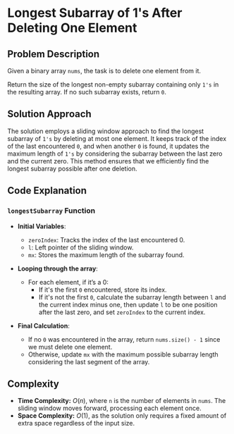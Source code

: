 # Longest Subarray of 1's After Deleting One Element

## Problem Description

Given a binary array `nums`, the task is to delete one element from it.

Return the size of the longest non-empty subarray containing only `1's` in the resulting array. If no such subarray exists, return `0`.

## Solution Approach

The solution employs a sliding window approach to find the longest subarray of `1's` by deleting at most one element. It keeps track of the index of the last encountered `0`, and when another `0` is found, it updates the maximum length of `1's` by considering the subarray between the last zero and the current zero. This method ensures that we efficiently find the longest subarray possible after one deletion.

## Code Explanation

### `longestSubarray` Function

- **Initial Variables**:
  - `zeroIndex`: Tracks the index of the last encountered 0.
  - `l`: Left pointer of the sliding window.
  - `mx`: Stores the maximum length of the subarray found.

- **Looping through the array**:
  - For each element, if it’s a 0:
    - If it's the first `0` encountered, store its index.
    - If it's not the first `0`, calculate the subarray length between `l` and the current index minus one, then update `l` to be one position after the last zero, and set `zeroIndex` to the current index.

- **Final Calculation**:
  - If no `0` was encountered in the array, return `nums.size() - 1` since we must delete one element.
  - Otherwise, update `mx` with the maximum possible subarray length considering the last segment of the array.

## Complexity

- **Time Complexity:** $O(n)$, where `n` is the number of elements in `nums`. The sliding window moves forward, processing each element once.
- **Space Complexity:** $O(1)$, as the solution only requires a fixed amount of extra space regardless of the input size.
